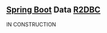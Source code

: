 [Spring Boot](https://spring.io/projects/spring-boot) Data [R2DBC](https://spring.io/projects/spring-data-r2dbc)
---------------------------------

IN CONSTRUCTION 




